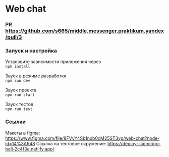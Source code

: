 # Web chat

### PR https://github.com/s665/middle.messenger.praktikum.yandex/pull/3

### Запуск и настройка

Установите зависимости приложения через \
`npm install`

Зауск в режиме разработки \
`npm run dev`

Зауск проекта \
`npm run start`

Зауск тестов \
`npm run test`

### Ссылки

Макеты в figma: https://www.figma.com/file/8FVvY4Sb1nob0cM25ST3yp/web-chat?node-id=14%3A648 Ссылка на тестовое окружение: https://deploy--admiring-bell-2c4f3e.netlify.app/
